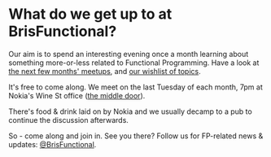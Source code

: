 What do we get up to at BrisFunctional?
===============================

  Our aim is to spend an interesting evening once a month learning about something more-or-less related to Functional Programming.  Have a look at [the next few months' meetups](https://github.com/BrisFunctional/plans/wiki/Upcoming-Meetups), and [our wishlist of topics](https://github.com/BrisFunctional/plans/wiki/Topics).

  It's free to come along. We meet on the last Tuesday of each month, 7pm at Nokia's Wine St office ([the middle door](https://maps.google.co.uk/maps?q=wine+st+bristol&ll=51.455157,-2.592452&spn=0.007809,0.017273&safe=active&hnear=Wine+St,+Bristol,+United+Kingdom&gl=uk&t=m&z=16&layer=c&cbll=51.455212,-2.592273&panoid=dD_n1Q-tOBSUJi53cfog_g&cbp=12,313.71,,0,-1.23)).

  There's food & drink laid on by Nokia and we usually decamp to a pub to continue the discussion afterwards.

  So - come along and join in.  See you there?  Follow us for FP-related news & updates: [@BrisFunctional](http://twitter.com/BrisFunctional).
